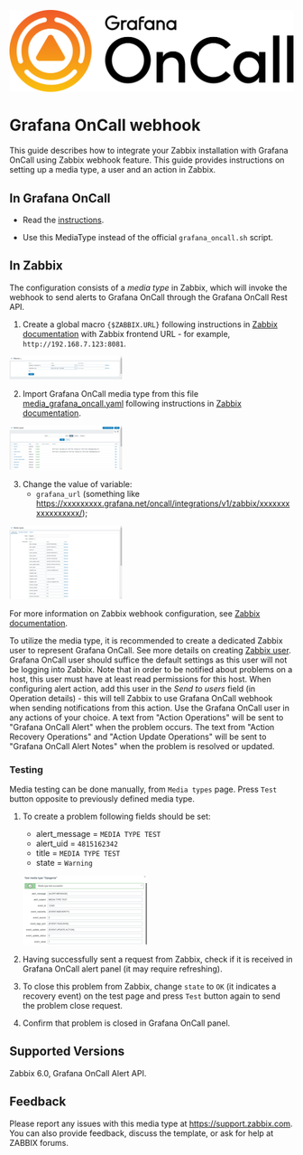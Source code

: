 ![](images/oncall-logo.png?raw=true)

# Grafana OnCall webhook

This guide describes how to integrate your Zabbix installation with Grafana OnCall using Zabbix webhook feature. This guide provides instructions on setting up a media type, a user and an action in Zabbix.

## In Grafana OnCall

* Read the [instructions](https://grafana.com/docs/grafana-cloud/alerting-and-irm/oncall/integrations/zabbix/).

* Use this MediaType instead of the official `grafana_oncall.sh` script.


## In Zabbix

The configuration consists of a _media type_ in Zabbix, which will invoke the webhook to send alerts to Grafana OnCall through the Grafana OnCall Rest API.

1. Create a global macro `{$ZABBIX.URL}` following instructions in [Zabbix documentation](https://www.zabbix.com/documentation/7.0/manual/config/macros/user_macros)  with Zabbix frontend URL - for example, `http://192.168.7.123:8081`.

[![](images/tn_1.png?raw=true)](images/1.png)

2. Import Grafana OnCall media type from this file [media_grafana_oncall.yaml](media_grafana_oncall.yaml) following instructions in [Zabbix documentation](https://www.zabbix.com/documentation/7.0/manual/web_interface/frontend_sections/alerts/mediatypes).

[![](images/tn_2.png?raw=true)](images/2.png)

3. Change the value of variable:
	* `grafana_url` (something like https://xxxxxxxxx.grafana.net/oncall/integrations/v1/zabbix/xxxxxxxxxxxxxxxxx/);

[![](images/tn_3.png?raw=true)](images/3.png)

For more information on Zabbix webhook configuration, see [Zabbix documentation](https://www.zabbix.com/documentation/7.0/manual/config/notifications/media/webhook).

To utilize the media type, it is recommended to create a dedicated Zabbix user to represent Grafana OnCall.
See more details on creating [Zabbix user](https://www.zabbix.com/documentation/7.0/manual/web_interface/frontend_sections/users/user_list).
Grafana OnCall user should suffice the default settings as this user will not be logging into Zabbix. Note that in order to be notified about problems on a host, this user must have at least read permissions for this host.
When configuring alert action, add this user in the _Send to users_ field (in Operation details) - this will tell Zabbix to use Grafana OnCall webhook when sending notifications from this action.
Use the Grafana OnCall user in any actions of your choice. A text from "Action Operations" will be sent to "Grafana OnCall Alert" when the problem occurs. The text from "Action Recovery Operations" and "Action Update Operations" will be sent to "Grafana OnCall Alert Notes" when the problem is resolved or updated.

### Testing
Media testing can be done manually, from `Media types` page. Press `Test` button opposite to previously defined media type.
1. To create a problem following fields should be set:
    * alert_message = `MEDIA TYPE TEST`
    * alert_uid = `4815162342`
    * title = `MEDIA TYPE TEST`
    * state = `Warning`

    [![](images/tn_4.png?raw=true)](images/4.png)

2. Having successfully sent a request from Zabbix, check if it is received in Grafana OnCall alert panel (it may require refreshing).
3. To close this problem from Zabbix, change `state` to `OK` (it indicates a recovery event) on the test page and press `Test` button again to send the problem close request.
4. Confirm that problem is closed in Grafana OnCall panel.

## Supported Versions

Zabbix 6.0, Grafana OnCall Alert API.

## Feedback
Please report any issues with this media type at https://support.zabbix.com.
You can also provide feedback, discuss the template, or ask for help at ZABBIX forums.
